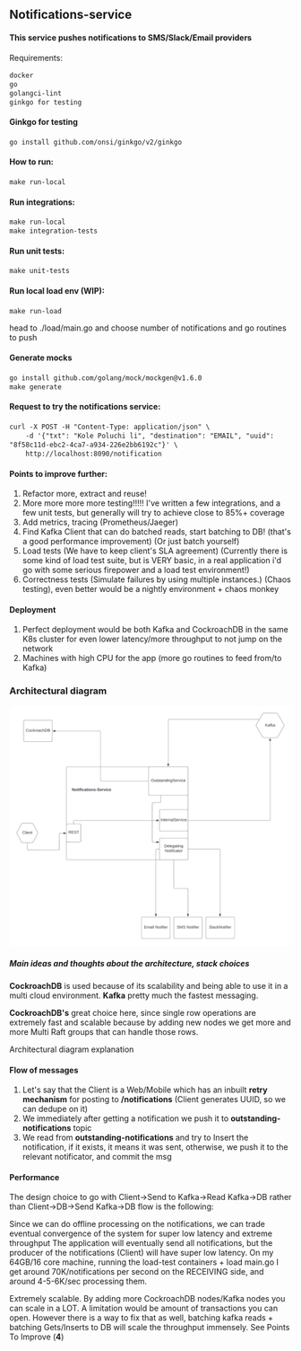## Notifications-service

#### This service pushes notifications to SMS/Slack/Email providers

Requirements:

```
docker
go
golangci-lint
ginkgo for testing 
```

#### Ginkgo for testing
```
go install github.com/onsi/ginkgo/v2/ginkgo
```

#### How to run:
```
make run-local
```

#### Run integrations:
```
make run-local
make integration-tests
```

#### Run unit tests:
```
make unit-tests
```

#### Run local load env (WIP):
```
make run-load
```
head to  ./load/main.go and choose number of notifications and go routines to push 

#### Generate mocks
```
go install github.com/golang/mock/mockgen@v1.6.0
make generate
```


#### Request to try the notifications service:
```
curl -X POST -H "Content-Type: application/json" \
    -d '{"txt": "Kole Poluchi li", "destination": "EMAIL", "uuid": "8f58c11d-ebc2-4ca7-a934-226e2bb6192c"}' \
    http://localhost:8090/notification
```

#### Points to improve further:

1. Refactor more, extract and reuse!
2. More more more more testing!!!!! I've written a few integrations, and a few unit tests, but generally will try to achieve close to 85%+ coverage
3. Add metrics, tracing (Prometheus/Jaeger)
4. Find Kafka Client that can do batched reads, start batching to DB! (that's a good performance improvement) (Or just batch yourself)
5. Load tests (We have to keep client's SLA agreement) (Currently there is some kind of load test suite, but is VERY basic, in a real application i'd go with some serious firepower and a load test environment!)
6. Correctness tests (Simulate failures by using multiple instances.) (Chaos testing), even better would be a nightly environment + chaos monkey

#### Deployment

1. Perfect deployment would be both Kafka and CockroachDB in the same K8s cluster for even lower latency/more throughput to not jump on the network
2. Machines with high CPU for the app (more go routines to feed from/to Kafka)

### Architectural diagram

![Alt text](./Diagram.png "Title")

##### Main ideas and thoughts about the architecture, stack choices


**CockroachDB** is used because of its scalability and being able to use it in a multi cloud environment.
**Kafka** pretty much the fastest messaging.

**CockroachDB's** great choice here, since single row operations are extremely fast and scalable because by adding new nodes we get more and more Multi Raft groups that can handle those rows.

Architectural diagram explanation

#### Flow of messages

1. Let's say that the Client is a Web/Mobile which has an inbuilt **retry mechanism** for posting to **/notifications** (Client generates UUID, so we can dedupe on it)
2. We immediately after getting a notification we push it to **outstanding-notifications** topic
4. We read from **outstanding-notifications** and try to Insert the notification, if it exists, it means it was sent, otherwise, we push it to the relevant notificator, and commit the msg

#### Performance

The design choice to go with Client->Send to Kafka->Read Kafka->DB rather than Client->DB->Send Kafka->DB flow is the following:

Since we can do offline processing on the notifications, we can trade eventual convergence of the system for super low latency and extreme throughput
The application will eventually send all notifications, but the producer of the notifications (Client) will have super low latency.
On my 64GB/16 core machine, running the load-test containers + load main.go I get around 70K/notifications per second on the RECEIVING side, and around 4-5-6K/sec processing them.

Extremely scalable. By adding more CockroachDB nodes/Kafka nodes you can scale in a LOT. A limitation would be amount of transactions you can open.
However there is a way to fix that as well, batching kafka reads + batching Gets/Inserts to DB will scale the throughput immensely. See Points To Improve (**4**)


